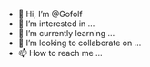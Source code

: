 - 👋 Hi, I’m @Gofolf
- 👀 I’m interested in ...
- 🌱 I’m currently learning ...
- 💞️ I’m looking to collaborate on ...
- 📫 How to reach me ...

<!---
Gofolf/Gofolf is a ✨ special ✨ repository because its `README.md` (this file) appears on your GitHub profile.
You can click the Preview link to take a look at your changes.
--->
